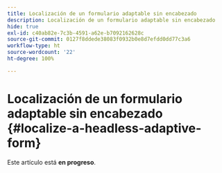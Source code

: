 ```yaml
---
title: Localización de un formulario adaptable sin encabezado
description: Localización de un formulario adaptable sin encabezado
hide: true
exl-id: c40ab82e-7c3b-4591-a62e-b7092162628c
source-git-commit: 0127f8ddede38083f0932b0e8d7efdd0dd77c3a6
workflow-type: ht
source-wordcount: '22'
ht-degree: 100%

---
```


# Localización de un formulario adaptable sin encabezado {#localize-a-headless-adaptive-form}

<span class="preview"> Este artículo está **en progreso**.</span>
